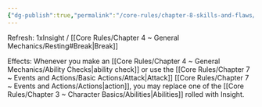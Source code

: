 ```yaml
---
{"dg-publish":true,"permalink":"/core-rules/chapter-8-skills-and-flaws/skill-list/insight/rank-1/flash-of-insight/"}
---
```


Refresh: 1xInsight / [[Core Rules/Chapter 4 ~ General Mechanics/Resting#Break\|Break]]

Effects:
Whenever you make an [[Core Rules/Chapter 4 ~ General Mechanics/Ability Checks\|ability check]] or use the [[Core Rules/Chapter 7 ~ Events and Actions/Basic Actions/Attack\|Attack]] [[Core Rules/Chapter 7 ~ Events and Actions/Actions\|action]], you may replace one of the [[Core Rules/Chapter 3 ~ Character Basics/Abilities\|Abilities]] rolled with Insight.